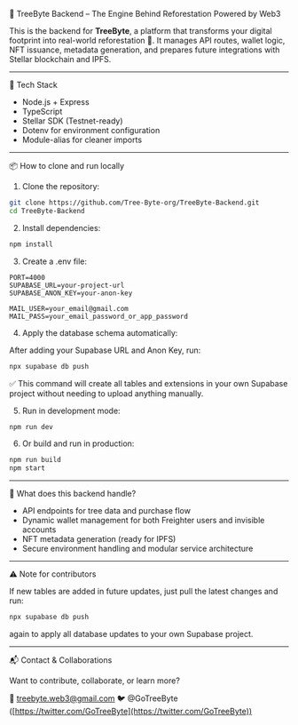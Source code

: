 🌱 TreeByte Backend – The Engine Behind Reforestation Powered by Web3

This is the backend for **TreeByte**, a platform that transforms your digital footprint into real-world reforestation 🌳. It manages API routes, wallet logic, NFT issuance, metadata generation, and prepares future integrations with Stellar blockchain and IPFS.

---

🧰 Tech Stack

* Node.js + Express
* TypeScript
* Stellar SDK (Testnet-ready)
* Dotenv for environment configuration
* Module-alias for cleaner imports

---

📦 How to clone and run locally

1. Clone the repository:

```bash
git clone https://github.com/Tree-Byte-org/TreeByte-Backend.git
cd TreeByte-Backend
```

2. Install dependencies:

```bash
npm install
```

3. Create a .env file:

```env
PORT=4000
SUPABASE_URL=your-project-url
SUPABASE_ANON_KEY=your-anon-key

MAIL_USER=your_email@gmail.com
MAIL_PASS=your_email_password_or_app_password
```

4. Apply the database schema automatically:

After adding your Supabase URL and Anon Key, run:

```bash
npx supabase db push
```

✅ This command will create all tables and extensions in your own Supabase project without needing to upload anything manually.

5. Run in development mode:

```bash
npm run dev
```

6. Or build and run in production:

```bash
npm run build
npm start
```

---

🧭 What does this backend handle?

* API endpoints for tree data and purchase flow
* Dynamic wallet management for both Freighter users and invisible accounts
* NFT metadata generation (ready for IPFS)
* Secure environment handling and modular service architecture

---

⚠️ Note for contributors

If new tables are added in future updates, just pull the latest changes and run:

```bash
npx supabase db push
```

again to apply all database updates to your own Supabase project.

---

📬 Contact & Collaborations

Want to contribute, collaborate, or learn more?

📩 [treebyte.web3@gmail.com](mailto:treebyte.web3@gmail.com)
🐦 @GoTreeByte ([https://twitter.com/GoTreeByte](https://twitter.com/GoTreeByte))
